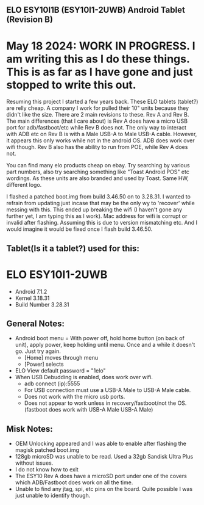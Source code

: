 ## ELO ESY10I1B (ESY10I1-2UWB) Android Tablet (Revision B)

# May 18 2024: WORK IN PROGRESS. I am writing this as I do these things. This is as far as I have gone and just stopped to write this out. 

Resuming this project I started a few years back. These ELO tablets (tablet?) are relly cheap. A company I work for pulled their 10" units because they didn't like the size.
There are 2 main revisions to these. Rev A and Rev B. The main differences (that I care about) is Rev A does have a micro USB port for adb/fastboot/etc while Rev B does not.
The only way to interact with ADB etc on Rev B is with a Male USB-A to Male USB-A cable. However, it appears this only works while not in the android OS. ADB does work over wifi though.
Rev B also has the ability to run from POE, while Rev A does not.

You can find many elo products cheap on ebay. Try searching by various part numbers, also try searching something like "Toast Android POS" etc wordings. As these units are
also branded and used by Toast. Same HW, different logo. 

I flashed a patched boot.img from build 3.46.50 on to 3.28.31. I wanted to refrain from updating just incase that may be the only wy to 'recover' while messing with this.
This ended up breaking the wifi (I haven't gone any further yet, I am typing this as I work). Mac address for wifi is corrupt or invalid after flashing. Assuming this
is due to version mismatching etc. And I would imagine it would be fixed once I flash build 3.46.50. 

## Tablet(Is it a tablet?) used for this:
# ELO ESY10I1-2UWB
- Android 7.1.2
- Kernel 3.18.31
- Build Number 3.28.31

## General Notes:
- Android boot menu = With power off, hold home button (on back of unit), apply power, keep holding until menu. Once and a while it doesn't go. Just try again.
	- [Home] moves through menu
	- [Power] selects 
- ELO View default password = "1elo"
- When USB Debudding is enabled, does work over wifi. 
	- adb connect (ip):5555
	- For USB connection must use a USB-A Male to USB-A Male cable. 
	- Does not work with the micro usb ports.
	- Does not appear to work unless in recovery/fastboot/not the OS. (fastboot does work with USB-A Male USB-A Male)

## Misk Notes:
- OEM Unlocking appeared and I was able to enable after flashing the magisk patched boot.img
- 128gb microSD was unable to be read. Used a 32gb Sandisk Ultra Plus without issues.
- I do not know how to exit 
- The ESY10 Rev A does have a microSD port under one of the covers which ADB/Fastboot does work on all the time.
- Unable to find any jtag, spi, etc pins on the board. Quite possible I was just unable to identify though.
